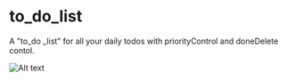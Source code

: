 
# to_do_list
A "to_do _list" for all your daily todos with priorityControl and doneDelete contol.

![Alt text](https://github.com/divyankkarolia97/to_do_list/blob/master/Screenshot.PNG "Screenshot")

